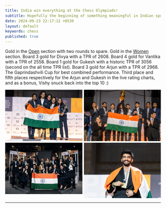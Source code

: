 ```yaml
---
title: India win everything at the Chess Olympiads! 
subtitle: Hopefully the beginning of something meaningful in Indian sport that is not cricket 
date: 2024-09-23 22:17:12 +0530
layout: default
keywords: chess
published: true
---
```


Gold in the [Open](https://chess-results.com/tnr967173.aspx?lan=1&art=20&fed=IND&flag=30) section with two rounds to spare. Gold in the [Women](https://chess-results.com/tnr967172.aspx?lan=1&art=20&fed=IND&flag=30) section. Board 3 gold for Divya with a TPR of 2608. Board 4 gold for Vantika with a TPR of 2558. Board 1 gold for Gukesh with a historic TPR of 3056 (second on the all time TPR list). Board 3 gold for Arjun with a TPR of 2968. The Gaprindashvili Cup for best combined performance. Third place and fifth places respectively for the Arjun and Gukesh in the live rating charts, and as a bonus, Vishy snuck back into the top 10 :)

<style>
.image-grid {
    display: grid;
    grid-template-columns: repeat(2, 1fr);
    grid-gap: 5px; /* Adjust gap as needed */
}

.image-grid img {
    width: 100%;
    height: auto;
    display: block; /* Removes extra space under images */
    object-fit: cover;
}
</style>

<div class="image-grid">
    <img src="/assets/images/240923c.jpeg" alt="taoc1">
    <img src="/assets/images/240923b.jpeg" alt="taoc2">
    <img src="/assets/images/240923a.jpeg" alt="taoc3">
    <img src="/assets/images/240923d.jpeg" alt="taoc4">
</div>


---
